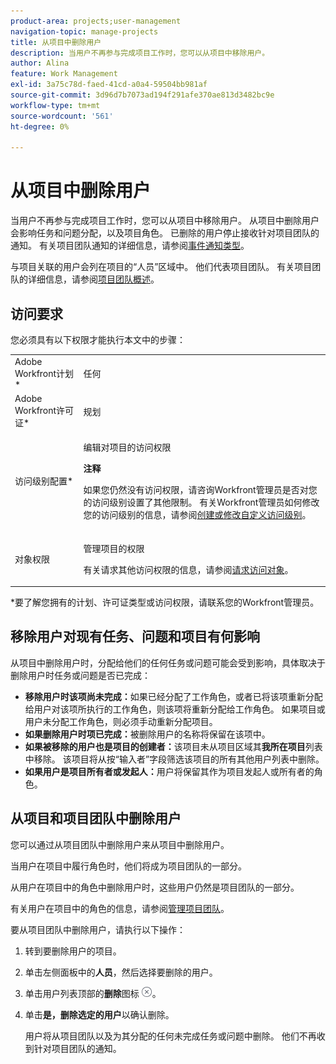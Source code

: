 ```yaml
---
product-area: projects;user-management
navigation-topic: manage-projects
title: 从项目中删除用户
description: 当用户不再参与完成项目工作时，您可以从项目中移除用户。
author: Alina
feature: Work Management
exl-id: 3a75c78d-faed-41cd-a0a4-59504bb981af
source-git-commit: 3d96d7b7073ad194f291afe370ae813d3482bc9e
workflow-type: tm+mt
source-wordcount: '561'
ht-degree: 0%

---
```


# 从项目中删除用户

当用户不再参与完成项目工作时，您可以从项目中移除用户。 从项目中删除用户会影响任务和问题分配，以及项目角色。 已删除的用户停止接收针对项目团队的通知。 有关项目团队通知的详细信息，请参阅[事件通知类型](../../../administration-and-setup/manage-workfront/emails/event-notifications-available-in-wf.md)。

与项目关联的用户会列在项目的“人员”区域中。 他们代表项目团队。 有关项目团队的详细信息，请参阅[项目团队概述](../../../manage-work/projects/planning-a-project/project-team-overview.md)。

## 访问要求

您必须具有以下权限才能执行本文中的步骤：

<table style="table-layout:auto"> 
 <col> 
 <col> 
 <tbody> 
  <tr> 
   <td role="rowheader">Adobe Workfront计划*</td> 
   <td> <p>任何</p> </td> 
  </tr> 
  <tr> 
   <td role="rowheader">Adobe Workfront许可证*</td> 
   <td> <p>规划 </p> </td> 
  </tr> 
  <tr> 
   <td role="rowheader">访问级别配置*</td> 
   <td> <p>编辑对项目的访问权限</p> <p><b>注释</b>

如果您仍然没有访问权限，请咨询Workfront管理员是否对您的访问级别设置了其他限制。 有关Workfront管理员如何修改您的访问级别的信息，请参阅<a href="../../../administration-and-setup/add-users/configure-and-grant-access/create-modify-access-levels.md" class="MCXref xref">创建或修改自定义访问级别</a>。</p> </td>
</tr> 
  <tr> 
   <td role="rowheader">对象权限</td> 
   <td> <p>管理项目的权限</p> <p>有关请求其他访问权限的信息，请参阅<a href="../../../workfront-basics/grant-and-request-access-to-objects/request-access.md" class="MCXref xref">请求访问对象</a>。</p> </td> 
  </tr> 
 </tbody> 
</table>

*要了解您拥有的计划、许可证类型或访问权限，请联系您的Workfront管理员。

## 移除用户对现有任务、问题和项目有何影响

从项目中删除用户时，分配给他们的任何任务或问题可能会受到影响，具体取决于删除用户时任务或问题是否已完成：

* **移除用户时该项尚未完成：**&#x200B;如果已经分配了工作角色，或者已将该项重新分配给用户对该项所执行的工作角色，则该项将重新分配给工作角色。 如果项目或用户未分配工作角色，则必须手动重新分配项目。
* **如果删除用户时项已完成：**&#x200B;被删除用户的名称将保留在该项中。
* **如果被移除的用户也是项目的创建者：**&#x200B;该项目未从项目区域其&#x200B;**我所在项目**&#x200B;列表中移除。 该项目将从按“输入者”字段筛选该项目的所有其他用户列表中删除。
* **如果用户是项目所有者或发起人：**&#x200B;用户将保留其作为项目发起人或所有者的角色。

## 从项目和项目团队中删除用户

您可以通过从项目团队中删除用户来从项目中删除用户。

当用户在项目中履行角色时，他们将成为项目团队的一部分。

从用户在项目中的角色中删除用户时，这些用户仍然是项目团队的一部分。

有关用户在项目中的角色的信息，请参阅[管理项目团队](../planning-a-project/manage-project-team.md)。

要从项目团队中删除用户，请执行以下操作：

1. 转到要删除用户的项目。

1. 单击左侧面板中的&#x200B;**人员**，然后选择要删除的用户。

1. 单击用户列表顶部的&#x200B;**删除**&#x200B;图标![删除项](assets/remove-icon---x-in-circle.png)。

1. 单击&#x200B;**是，删除选定的用户**&#x200B;以确认删除。

   用户将从项目团队以及为其分配的任何未完成任务或问题中删除。 他们不再收到针对项目团队的通知。
